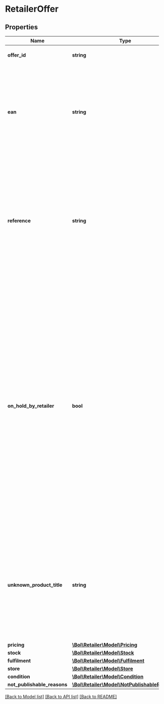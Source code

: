 # RetailerOffer

## Properties
Name | Type | Description | Notes
------------ | ------------- | ------------- | -------------
**offer_id** | **string** | Unique identifier for an offer. | 
**ean** | **string** | The EAN number associated with this product. Note: in case an ISBN is provided, the ISBN will be replaced with the actual EAN belonging to this ISBN. | 
**reference** | **string** | A user-defined reference that helps you identify this particular offer when receiving data from us. This element can optionally be left empty and has a maximum amount of 100 characters. | [optional] 
**on_hold_by_retailer** | **bool** | This field specifies whether the retailer has temporarily suspended the listing of this offer on the bol.com website. When set to true, the offer becomes invisible to customers and is not available for purchase. The default setting, false, indicates that the offer is active and visible on the website. This feature is useful for managing inventory or making updates to the offer without permanently removing it from the site. | 
**unknown_product_title** | **string** | In case the item is not known to bol.com you can use this field to identify this particular product. Note: in case the product is known to bol.com, the unknown product title will not be stored. | [optional] 
**pricing** | [**\Bol\Retailer\Model\Pricing**](Pricing.md) |  | 
**stock** | [**\Bol\Retailer\Model\Stock**](Stock.md) |  | 
**fulfilment** | [**\Bol\Retailer\Model\Fulfilment**](Fulfilment.md) |  | 
**store** | [**\Bol\Retailer\Model\Store**](Store.md) |  | 
**condition** | [**\Bol\Retailer\Model\Condition**](Condition.md) |  | 
**not_publishable_reasons** | [**\Bol\Retailer\Model\NotPublishableReason[]**](NotPublishableReason.md) |  | 

[[Back to Model list]](../../README.md#documentation-for-models) [[Back to API list]](../../README.md#documentation-for-api-endpoints) [[Back to README]](../../README.md)

